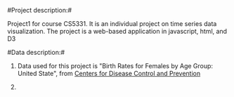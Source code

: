 #Project description:#

Project1 for course CS5331. It is an individual project on time series data visualization. The project is a web-based application in javascript, html, and D3

#Data description:#

1. Data used for this project is "Birth Rates for Females by Age Group: United State", from [Centers for Disease Control and Prevention](https://data.cdc.gov/NCHS/NCHS-Birth-Rates-for-Females-by-Age-Group-United-S/yt7u-eiyg)

2. 
